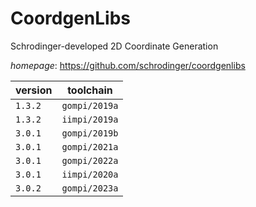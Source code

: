 # CoordgenLibs

Schrodinger-developed 2D Coordinate Generation

*homepage*: <https://github.com/schrodinger/coordgenlibs>

version | toolchain
--------|----------
``1.3.2`` | ``gompi/2019a``
``1.3.2`` | ``iimpi/2019a``
``3.0.1`` | ``gompi/2019b``
``3.0.1`` | ``gompi/2021a``
``3.0.1`` | ``gompi/2022a``
``3.0.1`` | ``iimpi/2020a``
``3.0.2`` | ``gompi/2023a``
